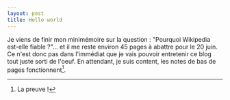 ```yaml
---
layout: post
title: Hello world
---
```


Je viens de finir mon minimémoire sur la question : "Pourquoi Wikipedia est-elle fiable ?"... et il me reste environ 45 pages à abattre pour le 20 juin. Ce n'est donc pas dans l'immédiat que je vais pouvoir entretenir ce blog tout juste sorti de l'oeuf. En attendant, je suis content, les notes de bas de pages fonctionnent[^fn-1].

[^fn-1]: La preuve !
